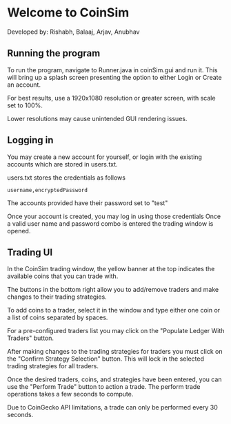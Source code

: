 
# Welcome to CoinSim
Developed by: Rishabh, Balaaj, Arjav, Anubhav 


## Running the program
To run the program, navigate to Runner.java in coinSim.gui and run it. 
This will bring up a splash screen presenting the option to either Login or Create an account.


For best results, use a 1920x1080 resolution or greater screen, with scale set to 100%.


Lower resolutions may cause unintended GUI rendering issues.

## Logging in
You may create a new account for yourself, or login with the existing accounts which are stored in users.txt.


users.txt stores the credentials as follows

	username,encryptedPassword
	
The accounts provided have their password set to "test"


Once your account is created, you may log in using those credentials
Once a valid user name and password combo is entered the trading window is opened.

## Trading UI
In the CoinSim trading window, the yellow banner at the top indicates the available coins that you can trade with.


The buttons in the bottom right allow you to add/remove traders and make changes to their trading strategies.


To add coins to a trader, select it in the window and type either one coin or a list of coins separated by spaces.


For a pre-configured traders list you may click on the "Populate Ledger With Traders" button.


After making changes to the trading strategies for traders you must click on the "Confirm Strategy Selection" button. This will lock in the selected trading strategies for all traders.

  
Once the desired traders, coins, and strategies have been entered, you can use the "Perform Trade" button to action a trade. The perform trade operations takes a few seconds to compute.

Due to CoinGecko API limitations, a trade can only be performed every 30 seconds.

